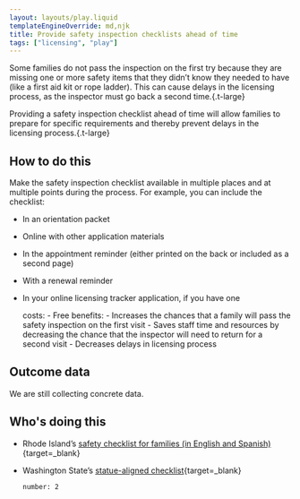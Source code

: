 ```yaml
---
layout: layouts/play.liquid
templateEngineOverride: md,njk
title: Provide safety inspection checklists ahead of time
tags: ["licensing", "play"]
---
```


Some families do not pass the inspection on the first try because they are missing one or more safety items that they didn’t know they needed to have (like a first aid kit or rope ladder). This can cause delays in the licensing process, as the inspector must go back a second time.{.t-large}

Providing a safety inspection checklist ahead of time will allow families to prepare for specific requirements and thereby prevent delays in the licensing process.{.t-large}

## How to do this

Make the safety inspection checklist available in multiple places and at multiple points during the process. For example, you can include the checklist:

* In an orientation packet

* Online with other application materials

* In the appointment reminder (either printed on the back or included as a second page)

* With a renewal reminder

* In your online licensing tracker application, if you have one

    costs:
      - Free
    benefits:
      - Increases the chances that a family will pass the safety inspection on
        the first visit
      - Saves staff time and resources by decreasing the chance that the
        inspector will need to return for a second visit
      - Decreases delays in licensing process

## Outcome data

We are still collecting concrete data.

## Who's doing this
* Rhode Island’s [safety checklist for families (in English and Spanish)](/static/assets/Fire%20%20Lead%20Safety%20Inspection%20Checklist%20-%20English%20and%20Spanish.pdf){target=_blank}

* Washington State’s [statue-aligned checklist](/static/assets/10-183%20Foster%20Inspection%20Checklist.docx){target=_blank}

      number: 2
 